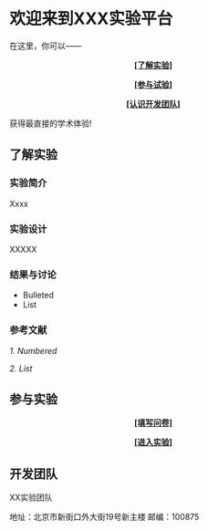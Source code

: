 # 欢迎来到XXX实验平台

在这里，你可以——
  <p align="center"><a href="#tips"><b>[了解实验]</b></a></p>
  <p align="center"><a href="#tips1"><b>[参与试验]</b></a></p>
  <p align="center"><a href="#tips2"><b>[认识开发团队]</b></a></p>

获得最直接的学术体验!

## <a id="tips">了解实验</a>

### 实验简介
<p>Xxxx</p>

### 实验设计
<p>XXXXX</p>

### 结果与讨论
- Bulleted
- List

### 参考文献
<p><i>1. Numbered</i></p>
<p><i>2. List</i></p>

## <a id="tips1">参与实验</a>
<p align="center"><a href="http://www.example.com/"><b>[填写问卷]</b></p>
<p align="center"><a href="http://www.baidu.com/"><b>[进入实验]</b></p>

## <a id="tips2">开发团队</a>
<p>XX实验团队</p>
<p>地址：北京市新街口外大街19号新主楼 邮编：100875</p> 
